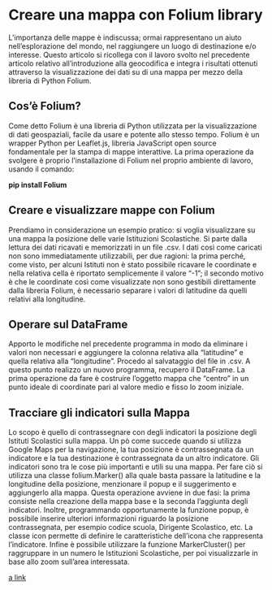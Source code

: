 # Creare una mappa con Folium library
L’importanza delle mappe è indiscussa; ormai rappresentano un aiuto nell’esplorazione del mondo, nel raggiungere un luogo di destinazione e/o interesse.
Questo articolo si ricollega con il lavoro svolto nel precedente articolo relativo all’introduzione alla geocodifica e integra i risultati ottenuti attraverso la visualizzazione dei dati su di una mappa per mezzo della libreria di Python Folium.

## Cos’è Folium?
Come detto Folium è una libreria di Python utilizzata per la visualizzazione di dati geospaziali, facile da usare e potente allo stesso tempo. Folium è un wrapper Python per Leaflet.js, libreria JavaScript open source fondamentale per la stampa di mappe interattive.
La prima operazione da svolgere è proprio l’installazione di Folium nel proprio ambiente di lavoro, usando il comando:

<b>pip install Folium</b>

## Creare e visualizzare mappe con Folium
Prendiamo in considerazione un esempio pratico: si voglia visualizzare su una mappa la posizione delle varie Istituzioni Scolastiche. Si parte dalla lettura dei dati ricavati e memorizzati in un file .csv. 
I dati così come caricati non sono immediatamente utilizzabili, per due ragioni: la prima perché, come visto, per alcuni Istituti non è stato possibile ricavare le coordinate e nella relativa cella è riportato semplicemente il valore “-1”; il secondo motivo è che le coordinate così come visualizzate non sono gestibili direttamente dalla libreria Folium, è necessario separare i valori di latitudine da quelli relativi alla longitudine.

## Operare sul DataFrame
Apporto le modifiche nel precedente programma in modo da eliminare i valori non necessari e aggiungere la colonna relativa alla “latitudine” e quella relativa alla “longitudine”.
Procedo al salvataggio del file in .csv.
A questo punto realizzo un nuovo programma, recupero il DataFrame.
La prima operazione da fare è costruire l’oggetto mappa che “centro” in un punto ideale di coordinate pari al valore medio e fisso lo zoom iniziale.

## Tracciare gli indicatori sulla Mappa
Lo scopo è quello di contrassegnare con degli indicatori la posizione degli Istituti Scolastici sulla mappa. Un pò come succede quando si utilizza Google Maps per la navigazione, la tua posizione è contrassegnata da un indicatore e la tua destinazione è contrassegnata da un altro indicatore. Gli indicatori sono tra le cose più importanti e utili su una mappa.
Per fare ciò si utilizza una classe folium.Marker() alla quale basta passare la latitudine e la longitudine della posizione, menzionare il popup e il suggerimento e aggiungerlo alla mappa. Questa operazione avviene in due fasi: la prima consiste nella creazione della mappa base e la seconda l’aggiunta degli indicatori.
Inoltre, programmando opportunamente la funzione popup, è possibile inserire ulteriori informazioni riguardo la posizione contrassegnata, per esempio codice scuola, Dirigente Scolastico, etc.
La classe icon permette di definire le caratteristiche dell’icona che rappresenta l’indicatore.
Infine è possibile utilizzare la funzione MarkerCluster() per raggruppare in un numero le Istituzioni Scolastiche, per poi visualizzarle in base allo zoom sull’area interessata.

[a link](https://adelomaker.github.io/geocoding/Visualizzo/DATA/mappa_base.html)

